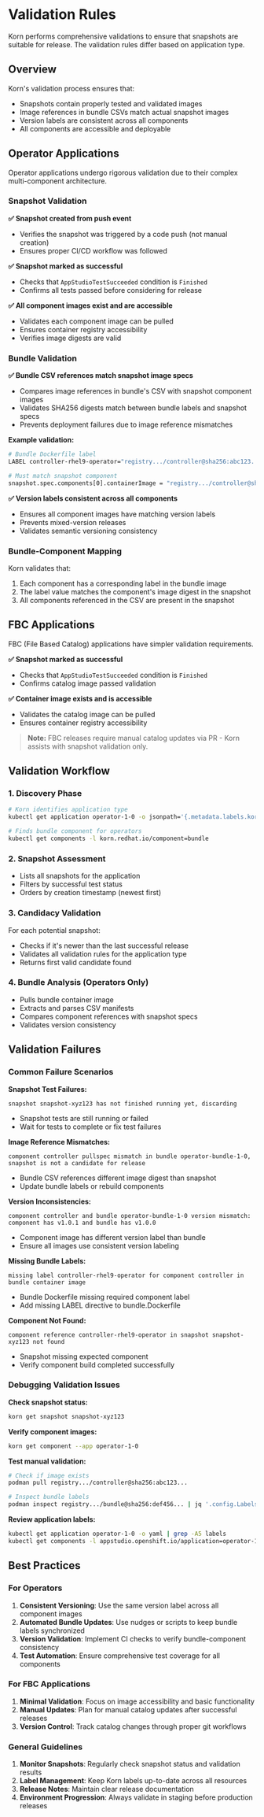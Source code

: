 # Validation Rules

Korn performs comprehensive validations to ensure that snapshots are suitable for release. The validation rules differ based on application type.

## Overview

Korn's validation process ensures that:
- Snapshots contain properly tested and validated images
- Image references in bundle CSVs match actual snapshot images
- Version labels are consistent across all components
- All components are accessible and deployable

## Operator Applications

Operator applications undergo rigorous validation due to their complex multi-component architecture.

### Snapshot Validation

**✅ Snapshot created from push event**
- Verifies the snapshot was triggered by a code push (not manual creation)
- Ensures proper CI/CD workflow was followed

**✅ Snapshot marked as successful**
- Checks that `AppStudioTestSucceeded` condition is `Finished`
- Confirms all tests passed before considering for release

**✅ All component images exist and are accessible**
- Validates each component image can be pulled
- Ensures container registry accessibility
- Verifies image digests are valid

### Bundle Validation

**✅ Bundle CSV references match snapshot image specs**
- Compares image references in bundle's CSV with snapshot component images
- Validates SHA256 digests match between bundle labels and snapshot specs
- Prevents deployment failures due to image reference mismatches

**Example validation:**
```bash
# Bundle Dockerfile label
LABEL controller-rhel9-operator="registry.../controller@sha256:abc123..."

# Must match snapshot component
snapshot.spec.components[0].containerImage = "registry.../controller@sha256:abc123..."
```

**✅ Version labels consistent across all components**
- Ensures all component images have matching version labels
- Prevents mixed-version releases
- Validates semantic versioning consistency

### Bundle-Component Mapping

Korn validates that:
1. Each component has a corresponding label in the bundle image
2. The label value matches the component's image digest in the snapshot
3. All components referenced in the CSV are present in the snapshot

## FBC Applications

FBC (File Based Catalog) applications have simpler validation requirements.

**✅ Snapshot marked as successful**
- Checks that `AppStudioTestSucceeded` condition is `Finished`
- Confirms catalog image passed validation

**✅ Container image exists and is accessible**
- Validates the catalog image can be pulled
- Ensures container registry accessibility

> **Note:** FBC releases require manual catalog updates via PR - Korn assists with snapshot validation only.

## Validation Workflow

### 1. Discovery Phase
```bash
# Korn identifies application type
kubectl get application operator-1-0 -o jsonpath='{.metadata.labels.korn\.redhat\.io/application}'

# Finds bundle component for operators
kubectl get components -l korn.redhat.io/component=bundle
```

### 2. Snapshot Assessment
- Lists all snapshots for the application
- Filters by successful test status
- Orders by creation timestamp (newest first)

### 3. Candidacy Validation
For each potential snapshot:
- Checks if it's newer than the last successful release
- Validates all validation rules for the application type
- Returns first valid candidate found

### 4. Bundle Analysis (Operators Only)
- Pulls bundle container image
- Extracts and parses CSV manifests
- Compares component references with snapshot specs
- Validates version consistency

## Validation Failures

### Common Failure Scenarios

**Snapshot Test Failures:**
```
snapshot snapshot-xyz123 has not finished running yet, discarding
```
- Snapshot tests are still running or failed
- Wait for tests to complete or fix test failures

**Image Reference Mismatches:**
```
component controller pullspec mismatch in bundle operator-bundle-1-0, snapshot is not a candidate for release
```
- Bundle CSV references different image digest than snapshot
- Update bundle labels or rebuild components

**Version Inconsistencies:**
```
component controller and bundle operator-bundle-1-0 version mismatch: component has v1.0.1 and bundle has v1.0.0
```
- Component image has different version label than bundle
- Ensure all images use consistent version labeling

**Missing Bundle Labels:**
```
missing label controller-rhel9-operator for component controller in bundle container image
```
- Bundle Dockerfile missing required component label
- Add missing LABEL directive to bundle.Dockerfile

**Component Not Found:**
```
component reference controller-rhel9-operator in snapshot snapshot-xyz123 not found
```
- Snapshot missing expected component
- Verify component build completed successfully

### Debugging Validation Issues

**Check snapshot status:**
```bash
korn get snapshot snapshot-xyz123
```

**Verify component images:**
```bash
korn get component --app operator-1-0
```

**Test manual validation:**
```bash
# Check if image exists
podman pull registry.../controller@sha256:abc123...

# Inspect bundle labels
podman inspect registry.../bundle@sha256:def456... | jq '.config.Labels'
```

**Review application labels:**
```bash
kubectl get application operator-1-0 -o yaml | grep -A5 labels
kubectl get components -l appstudio.openshift.io/application=operator-1-0 -o yaml | grep -A10 labels
```

## Best Practices

### For Operators

1. **Consistent Versioning**: Use the same version label across all component images
2. **Automated Bundle Updates**: Use nudges or scripts to keep bundle labels synchronized
3. **Version Validation**: Implement CI checks to verify bundle-component consistency
4. **Test Automation**: Ensure comprehensive test coverage for all components

### For FBC Applications

1. **Minimal Validation**: Focus on image accessibility and basic functionality
2. **Manual Updates**: Plan for manual catalog updates after successful releases
3. **Version Control**: Track catalog changes through proper git workflows

### General Guidelines

1. **Monitor Snapshots**: Regularly check snapshot status and validation results
2. **Label Management**: Keep Korn labels up-to-date across all resources
3. **Release Notes**: Maintain clear release documentation
4. **Environment Progression**: Always validate in staging before production releases